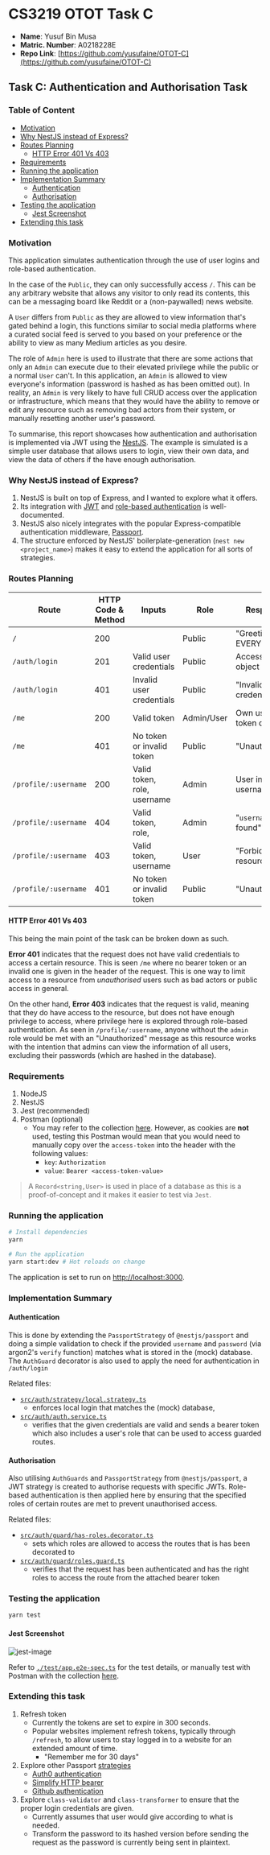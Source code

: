 # CS3219 OTOT Task C <!-- omit in toc -->

* **Name**: Yusuf Bin Musa
* **Matric. Number**: A0218228E
* **Repo Link**: [https://github.com/yusufaine/OTOT-C](https://github.com/yusufaine/OTOT-C)

## Task C: Authentication and Authorisation Task <!-- omit in toc -->

### Table of Content <!-- omit in toc -->

- [Motivation](#motivation)
- [Why NestJS instead of Express?](#why-nestjs-instead-of-express)
- [Routes Planning](#routes-planning)
  - [HTTP Error 401 Vs 403](#http-error-401-vs-403)
- [Requirements](#requirements)
- [Running the application](#running-the-application)
- [Implementation Summary](#implementation-summary)
  - [Authentication](#authentication)
  - [Authorisation](#authorisation)
- [Testing the application](#testing-the-application)
  - [Jest Screenshot](#jest-screenshot)
- [Extending this task](#extending-this-task)

### Motivation

This application simulates authentication through the use of user logins and role-based authentication.

In the case of the `Public`, they can only successfully access `/`. This can be any arbitrary website that allows any visitor to only read its contents, this can be a messaging board like Reddit or a (non-paywalled) news website.

A `User` differs from `Public` as they are allowed to view information that's gated behind a login, this functions similar to social media platforms where a curated social feed is served to you based on your preference or the ability to view as many Medium articles as you desire.

The role of `Admin` here is used to illustrate that there are some actions that only an `Admin` can execute due to their elevated privilege while the public or a normal `User` can't. In this application, an `Admin` is allowed to view everyone's information (password is hashed as has been omitted out). In reality, an `Admin` is very likely to have full CRUD access over the application or infrastructure, which means that they would have the ability to remove or edit any resource such as removing bad actors from their system, or manually resetting another user's password.

To summarise, this report showcases how authentication and authorisation is implemented via JWT using the [NestJS](https://nestjs.com/). The example is simulated is a simple user database that allows users to login, view their own data, and view the data of others if the have enough authorisation.

<div style="page-break-after: always"></div>

### Why NestJS instead of Express?

1. NestJS is built on top of Express, and I wanted to explore what it offers.
2. Its integration with [JWT](https://docs.nestjs.com/security/authentication#jwt-functionality) and [role-based authentication](https://docs.nestjs.com/guards#role-based-authentication) is well-documented.
3. NestJS also nicely integrates with the popular Express-compatible authentication middleware, [Passport](https://github.com/jaredhanson/passport).
4. The structure enforced by NestJS' boilerplate-generation (`nest new <project_name>`) makes it easy to extend the application for all sorts of strategies.

### Routes Planning

| Route                | HTTP Code & Method | Inputs                      | Role       | Response                     |
| -------------------- | ------------------ | --------------------------- | ---------- | ---------------------------- |
| `/`                  | 200                |                             | Public     | "Greetings EVERYONE!"        |
| `/auth/login`        | 201                | Valid user credentials      | Public     | Access token object          |
| `/auth/login`        | 401                | Invalid user credentials    | Public     | "Invalid credentials"        |
| `/me`                | 200                | Valid token                 | Admin/User | Own user info, token details |
| `/me`                | 401                | No token or invalid token   | Public     | "Unauthorized"               |
| `/profile/:username` | 200                | Valid token, role, username | Admin      | User info of username        |
| `/profile/:username` | 404                | Valid token, role,          | Admin      | "`username` not found"       |
| `/profile/:username` | 403                | Valid token, username       | User       | "Forbidden resource"         |
| `/profile/:username` | 401                | No token or invalid token   | Public     | "Unauthorized"               |

#### HTTP Error 401 Vs 403

This being the main point of the task can be broken down as such.

**Error 401** indicates that the request does not have valid credentials to access a certain resource. This is seen `/me` where no bearer token or an invalid one is given in the header of the request. This is one way to limit access to a resource from *unauthorised* users such as bad actors or public access in general.

On the other hand, **Error 403** indicates that the request is valid, meaning that they do have access to the resource, but does not have enough privilege to access, where privilege here is explored through role-based authentication. As seen in `/profile/:username`, anyone without the `admin` role would be met with an "Unauthorized" message as this resource works with the intention that admins can view the information of all users, excluding their passwords (which are hashed in the database).

<div style="page-break-after: always"></div>

### Requirements

1. NodeJS
2. NestJS
3. Jest (recommended)
4. Postman (optional)
   * You may refer to the collection [here](https://www.getpostman.com/collections/78c6d254164a5814562b). However, as cookies are **not** used, testing this Postman would mean that you would need to manually copy over the `access-token` into the header with the following values:
     * `key`: `Authorization`
     * `value`: `Bearer <access-token-value>`

> A `Record<string,User>` is used in place of a database as this is a proof-of-concept and it makes it easier to test via `Jest`.

### Running the application

```bash
# Install dependencies
yarn

# Run the application
yarn start:dev # Hot reloads on change

```

The application is set to run on <http://localhost:3000>.

### Implementation Summary

#### Authentication

This is done by extending the `PassportStrategy` of `@nestjs/passport` and doing a simple validation to check if the provided `username` and `password` (via argon2's `verify` function) matches what is stored in the (mock) database. The `AuthGuard` decorator is also used to apply the need for authentication in `/auth/login`

Related files:

* [`src/auth/strategy/local.strategy.ts`](https://github.com/yusufaine/OTOT-C/blob/main/src/auth/strategy/local.strategy.ts)
  * enforces local login that matches the (mock) database,
* [`src/auth/auth.service.ts`](https://github.com/yusufaine/OTOT-C/blob/main/src/auth/auth.service.ts)
  * verifies that the given credentials are valid and sends a bearer token which also includes a user's role that can be used to access guarded routes.

<div style="page-break-after: always"></div>

#### Authorisation

Also utilising `AuthGuards` and `PassportStrategy` from `@nestjs/passport`, a JWT strategy is created to authorise requests with specific JWTs. Role-based authentication is then applied here by ensuring that the specified roles of certain routes are met to prevent unauthorised access.

Related files:

* [`src/auth/guard/has-roles.decorator.ts`](https://github.com/yusufaine/OTOT-C/blob/main/src/auth/guard/has-roles.decorator.ts)
  * sets which roles are allowed to access the routes that is has been decorated to
* [`src/auth/guard/roles.guard.ts`](https://github.com/yusufaine/OTOT-C/blob/main/src/auth/guard/roles.guard.ts)
  * verifies that the request has been authenticated and has the right roles to access the route from the attached bearer token

### Testing the application

```bash
yarn test
```

#### Jest Screenshot

![jest-image](https://i.ibb.co/DzW9kKT/image.png)

Refer to [`./test/app.e2e-spec.ts`](https://github.com/yusufaine/OTOT-C/blob/main/test/app.e2e-spec.ts) for the test details, or manually test with Postman with the collection [here](https://www.getpostman.com/collections/78c6d254164a5814562b).

<div style="page-break-after: always"></div>

### Extending this task

1. Refresh token
   * Currently the tokens are set to expire in 300 seconds.
   * Popular websites implement refresh tokens, typically through `/refresh`, to allow users to stay logged in to a website for an extended amount of time.
     * "Remember me for 30 days"
2. Explore other Passport [strategies](https://www.passportjs.org/packages/)
   * [Auth0 authentication](https://www.passportjs.org/packages/passport-auth0/)
   * [Simplify HTTP bearer](https://www.passportjs.org/packages/passport-http-bearer/)
   * [Github authentication](https://www.passportjs.org/packages/passport-github2/)
3. Explore `class-validator` and `class-transformer` to ensure that the proper login credentials are given.
   * Currently assumes that user would give according to what is needed.
   * Transform the password to its hashed version before sending the request as the password is currently being sent in plaintext.
